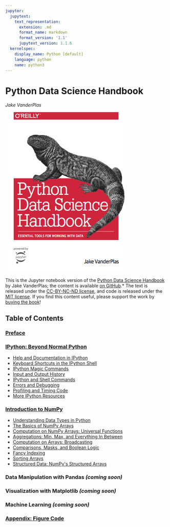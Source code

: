```yaml
---
jupyter:
  jupytext:
    text_representation:
      extension: .md
      format_name: markdown
      format_version: '1.1'
      jupytext_version: 1.1.6
  kernelspec:
    display_name: Python [default]
    language: python
    name: python3
---
```


# Python Data Science Handbook

*Jake VanderPlas*

![Book Cover](figures/PDSH-cover.png)


This is the Jupyter notebook version of the [Python Data Science Handbook](http://shop.oreilly.com/product/0636920034919.do) by Jake VanderPlas; the content is available [on GitHub](https://github.com/jakevdp/PythonDataScienceHandbook).*
The text is released under the [CC-BY-NC-ND license](https://creativecommons.org/licenses/by-nc-nd/3.0/us/legalcode), and code is released under the [MIT license](https://opensource.org/licenses/MIT). If you find this content useful, please support the work by [buying the book](http://shop.oreilly.com/product/0636920034919.do)!


## Table of Contents

### [Preface](00.00-Preface.ipynb)

### [IPython: Beyond Normal Python](01.00-IPython-Beyond-Normal-Python.ipynb)
- [Help and Documentation in IPython](01.01-Help-And-Documentation.ipynb)
- [Keyboard Shortcuts in the IPython Shell](01.02-Shell-Keyboard-Shortcuts.ipynb)
- [IPython Magic Commands](01.03-Magic-Commands.ipynb)
- [Input and Output History](01.04-Input-Output-History.ipynb)
- [IPython and Shell Commands](01.05-IPython-And-Shell-Commands.ipynb)
- [Errors and Debugging](01.06-Errors-and-Debugging.ipynb)
- [Profiling and Timing Code](01.07-Timing-and-Profiling.ipynb)
- [More IPython Resources](01.08-More-IPython-Resources.ipynb)

### [Introduction to NumPy](02.00-Introduction-to-NumPy.ipynb)
- [Understanding Data Types in Python](02.01-Understanding-Data-Types.ipynb)
- [The Basics of NumPy Arrays](02.02-The-Basics-Of-NumPy-Arrays.ipynb)
- [Computation on NumPy Arrays: Universal Functions](02.03-Computation-on-arrays-ufuncs.ipynb)
- [Aggregations: Min, Max, and Everything In Between](02.04-Computation-on-arrays-aggregates.ipynb)
- [Computation on Arrays: Broadcasting](02.05-Computation-on-arrays-broadcasting.ipynb)
- [Comparisons, Masks, and Boolean Logic](02.06-Boolean-Arrays-and-Masks.ipynb)
- [Fancy Indexing](02.07-Fancy-Indexing.ipynb)
- [Sorting Arrays](02.08-Sorting.ipynb)
- [Structured Data: NumPy's Structured Arrays](02.09-Structured-Data-NumPy.ipynb)

### Data Manipulation with Pandas *(coming soon)*

### Visualization with Matplotlib *(coming soon)*

### Machine Learning *(coming soon)*

### [Appendix: Figure Code](06.00-Figure-Code.ipynb)
